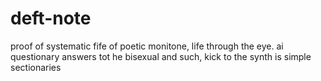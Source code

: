 # deft-note
proof of systematic fife of poetic monitone, life through the eye. ai questionary answers tot he bisexual and such, kick to the synth is simple sectionaries 
